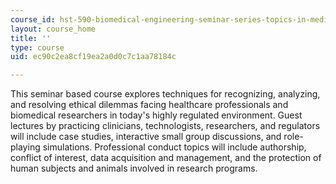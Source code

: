 ```yaml
---
course_id: hst-590-biomedical-engineering-seminar-series-topics-in-medical-ethics-and-responsible-conduct-in-research-fall-2005-spring-2006
layout: course_home
title: ''
type: course
uid: ec90c2ea8cf19ea2a0d0c7c1aa78184c

---
```

This seminar based course explores techniques for recognizing, analyzing, and resolving ethical dilemmas facing healthcare professionals and biomedical researchers in today's highly regulated environment. Guest lectures by practicing clinicians, technologists, researchers, and regulators will include case studies, interactive small group discussions, and role-playing simulations. Professional conduct topics will include authorship, conflict of interest, data acquisition and management, and the protection of human subjects and animals involved in research programs.
